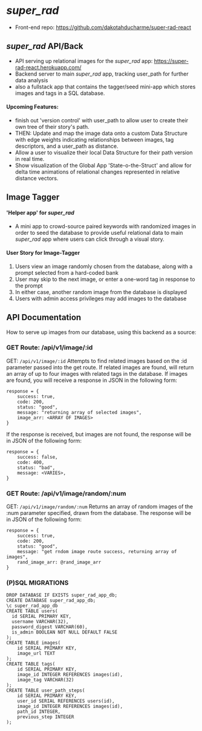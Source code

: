 # *super_rad* 
- Front-end repo: https://github.com/dakotahducharme/super-rad-react

## *super_rad* API/Back
- API serving up relational images for the *super_rad* app: https://super-rad-react.herokuapp.com/ 
- Backend server to main *super_rad* app, tracking user_path for further data analysis
- also a fullstack app that contains the tagger/seed mini-app which
stores images and tags in a SQL database.

#### Upcoming Features: 
- finish out 'version control' with user_path to allow user to create their own tree of their story's path.
- THEN: Update and map the image data onto a custom Data Structure with edge weights indicating relationships between images, tag descriptors, and a user_path as distance. 
- Allow a user to visualize their local Data Structure for their path version in real time.
- Show visualization of the Global App 'State-o-the-Struct' and allow for delta time animations of relational changes represented in relative distance vectors.


## Image Tagger 
#### 'Helper app' for *super_rad* 
 - A mini app to crowd-source paired keywords with randomized images in order to seed the database to provide useful relational data to main *super_rad* app where users can click through a visual story.

#### User Story for Image-Tagger
1. Users view an image randomly chosen from the database, along with a prompt selected from a hard-coded bank 
2. User may skip to the next image, or enter a one-word tag in response to the prompt 
3. In either case, another random image from the database is displayed 
4. Users with admin access privileges may add images to the database  


## API Documentation 

How to serve up images from our database, using this backend as a source: 

### GET Route:  /api/v1/image/:id 

GET: `/api/v1/image/:id`
Attempts to find related images based on the :id parameter passed into the get route. If related images are found, will return an array of up to four images with related tags in the database. If images are found, you will receive a response in JSON in the following form: 

```
response = {
	success: true,
	code: 200,
	status: "good",
	message: "returning array of selected images",
	image_arr: <ARRAY OF IMAGES>
}
```

If the response is received, but images are not found, the response will be in JSON of the following form: 
```
response = {
	success: false,
	code: 400,
	status: "bad",
	message: <VARIES>,
} 
```
### GET Route: /api/v1/image/random/:num

GET: `/api/v1/image/random/:num`
Returns an array of random images of the :num parameter specified, drawn from the database. The response will be in JSON of the following form: 
```
response = {
	success: true,
	code: 200,
	status: "good",
	message: "get rndom image route success, returning array of images",
	rand_image_arr: @rand_image_arr
} 
```
### (P)SQL MIGRATIONS
```
DROP DATABASE IF EXISTS super_rad_app_db;
CREATE DATABASE super_rad_app_db;
\c super_rad_app_db
CREATE TABLE users(
  id SERIAL PRIMARY KEY,
  username VARCHAR(32),
  password_digest VARCHAR(60),
  is_admin BOOLEAN NOT NULL DEFAULT FALSE 
);
CREATE TABLE images(
	id SERIAL PRIMARY KEY,
	image_url TEXT
);
CREATE TABLE tags(
	id SERIAL PRIMARY KEY,
	image_id INTEGER REFERENCES images(id),
	image_tag VARCHAR(32)
);
CREATE TABLE user_path_steps(
	id SERIAL PRIMARY KEY,
	user_id SERIAL REFERENCES users(id),
	image_id INTEGER REFERENCES images(id),
	path_id INTEGER,
	previous_step INTEGER
);
```